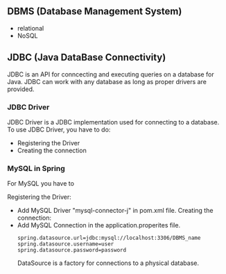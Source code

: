 ## DBMS (Database Management System)
- relational
- NoSQL

## JDBC (Java DataBase Connectivity)
JDBC is an API for conncecting and executing queries on a database for Java. JDBC can work with any database as long as proper drivers are provided.

### JDBC Driver
JDBC Driver is a JDBC implementation used for connecting to a database.
To use JDBC Driver, you have to do:
- Registering the Driver
- Creating the connection

### MySQL in Spring
For MySQL you have to

Registering the Driver: 
- Add MySQL Driver "mysql-connector-j" in pom.xml file.
Creating the connection:
- Add MySQL Connection in the application.properites file.
  ```
  spring.datasource.url=jdbc:mysql://localhost:3306/DBMS_name
  spring.datasource.username=user
  spring.datasource.password=password
  ```
  DataSource is a factory for connections to a physical database.
